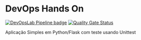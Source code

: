 # DevOps Hands On

[![DevOpsLab Pipeline badge](https://github.com/LcsK/labdevops-experience/actions/workflows/pipeline.yml/badge.svg)](https://github.com/LcsK/labdevops-experience/actions/workflows/pipeline.yml) [![Quality Gate Status](https://sonarcloud.io/api/project_badges/measure?project=LcsK_labdevops-experience&branch=main&metric=alert_status)](https://sonarcloud.io/project/overview?id=LcsK_labdevops-experience)

Aplicação Simples em Python/Flask com teste usando Unittest
